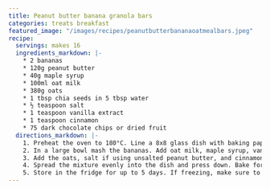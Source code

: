 ```yaml
---
title: Peanut butter banana granola bars
categories: treats breakfast
featured_image: "/images/recipes/peanutbutterbananaoatmealbars.jpeg"
recipe:
  servings: makes 16
  ingredients_markdown: |-
    * 2 bananas
    * 120g peanut butter
    * 40g maple syrup
    * 100ml oat milk
    * 380g oats
    * 1 tbsp chia seeds in 5 tbsp water
    * ½ teaspoon salt
    * 1 teaspoon vanilla extract
    * 1 teaspoon cinnamon
    * 75 dark chocolate chips or dried fruit
  directions_markdown: |-
    1. Preheat the oven to 180°C. Line a 8x8 glass dish with baking paper.
    2. In a large bowl mash the bananas. Add oat milk, maple syrup, vanilla extract, chia seeds and peanut butter. Mix until combined.
    3. Add the oats, salt if using unsalted peanut butter, and cinnamon. Mix well until combined. Fold in the chocolate chips.
    4. Spread the mixture evenly into the dish and press down. Bake for 25 minutes until golden brown. It will become firmer as it cools. Let it rest for 30 minutes before cutting.
    5. Store in the fridge for up to 5 days. If freezing, make sure to cut the bars into squares and layer baking paper in between. Let them thaw for 30 minutes before serving.
---
```

